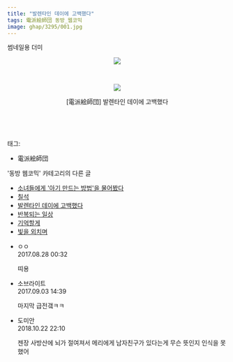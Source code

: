 ```yaml
---
title: "발렌타인 데이에 고백했다"
tags: 電派絵師団 동방_웹코믹
image: ghap/3295/001.jpg
---
```

<div class="article">
<p class="moreless_fold" id="more3295_0"><span onclick="toggleMoreLess(this, '3295_0','썸네일용 더미','접기'); return false;" style="cursor: pointer;">썸네일용 더미</span></p>
<p style="text-align: center; clear: none; float: none;"><img src="{{ site.nasurl }}/ghap/3295/001.jpg"/></p>
<p style="text-align: center; clear: none; float: none;"><br/></p>
<p style="text-align: center; clear: none; float: none;"><img src="{{ site.nasurl }}/ghap/3295/002.jpg"/></p>
<p style="text-align: center; clear: none; float: none;">[電派絵師団] 발렌타인 데이에 고백했다</p>
<p style="text-align: center; clear: none; float: none;"><br/></p>
<p><br/></p>
</div><div class="tagTrail">
<p>태그: </p>
<ul>
<li>電派絵師団</li>
</ul>
</div><div class="another">
<p>'동방 웹코믹' 카테고리의 다른 글</p>
<ul>
<li><a href="/2017-05-25-ghap_3306">소녀들에게 '아기 만드는 방법'을 물어봤다</a></li>
<li><a href="/2017-05-24-ghap_3297">칠석</a></li>
<li><a href="/2017-05-24-ghap_3295">발렌타인 데이에 고백했다</a></li>
<li><a href="/2017-05-23-ghap_3279">반복되는 일상</a></li>
<li><a href="/2017-05-23-ghap_3275">기억할게</a></li>
<li><a href="/2017-05-20-ghap_3271">빛을 외치며</a></li>
</ul>
</div><div class="cb_module cb_fluid">
<div class="cb_wrt cb_profile">
<div class="comment">
<ul>
<li class="cb_thumb_off" id="comment15070038">
<div class="cb_comment_area">
<div class="cb_info_area">
<div class="cb_section">
<span class="cb_nick_name">ㅇㅇ</span>
</div>
<div class="cb_section">
<span class="cb_date">2017.08.28 00:32 </span>
</div>
</div>
<div class="cb_dsc_comment">
<p class="cb_dsc">
											띠용
										</p>
</div>
</div></li>
<li class="cb_thumb_off" id="comment15075279">
<div class="cb_comment_area">
<div class="cb_info_area">
<div class="cb_section">
<span class="cb_nick_name">소브라이트</span>
</div>
<div class="cb_section">
<span class="cb_date">2017.09.03 14:39 </span>
</div>
</div>
<div class="cb_dsc_comment">
<p class="cb_dsc">
											마지막 급전갴ㅋㅋ
										</p>
</div>
</div></li>
<li class="cb_thumb_off" id="comment15359888">
<div class="cb_comment_area">
<div class="cb_info_area">
<div class="cb_section">
<span class="cb_nick_name">도미안</span>
</div>
<div class="cb_section">
<span class="cb_date">2018.10.22 22:10 </span>
</div>
</div>
<div class="cb_dsc_comment">
<p class="cb_dsc">
											젠장 사방산에 뇌가 절여져서 메리에게 남자친구가 있다는게 무슨 뜻인지 인식을 못했어
										</p>
</div>
</div></li>
</ul>
</div>
</div><!-- commentList close -->
</div>
